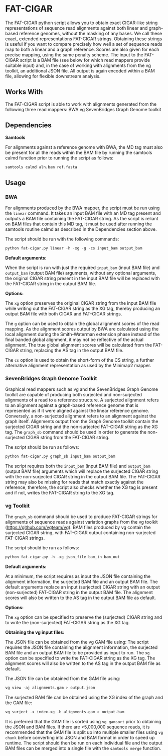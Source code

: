 # FAT-CIGAR

The FAT-CIGAR python script allows you to obtain exact CIGAR-like string representations of sequence read alignments against both linear and graph-based reference genomes, without the masking of any bases. We call these exact, extended representations FAT-CIGAR strings. Obtaining these strings is useful if you want to compare precisely how well a set of sequence reads map to both a linear and a graph reference. Scores are also given for each precise mapping, using the same penalty scheme. The input to the FAT-CIGAR script is a BAM file (see below for which read mappers provide suitable input) and, in the case of working with alignments from the vg toolkit, an additional JSON file. All output is again encoded within a BAM file, allowing for flexible downstream analysis. 



## Works With
The FAT-CIGAR script is able to work with alignments generated from the following three read mappers:
BWA
vg
SevenBridges Graph Genome toolkit




## Dependencies
**Samtools**

For alignments against a reference genome with BWA, the MD tag must also be present for all the reads within the BAM file by running the samtools calmd function prior to running the script as follows:
```python
samtools calmd aln.bam ref.fasta
```

## Usage

### BWA

For alignments produced by the BWA mapper, the script must be run using the `linear` command. It takes an input BAM file with an MD tag present and outputs a BAM file containing the FAT-CIGAR string. As the script is reliant on BAM files that contain this MD tag, it must be used after running the samtools routine calmd as described in the Dependencies section above. 

The script should be run with the following commands:
```python
python fat-cigar.py linear -h -xg -g -cs input_bam output_bam
```

**Default arguments:**

When the script is run with just the required `input_bam` (input BAM file) and `output_bam` (output BAM file) arguments, without any optional arguments, the original CIGAR string present in the input BAM file will be replaced with the FAT-CIGAR string in the output BAM file.

**Options:**

The `xg` option  preserves the original CIGAR string from the input BAM file while writing out the FAT-CIGAR string as the XG tag, thereby producing an output BAM file with both CIGAR and FAT-CIGAR strings. 

The `g` option can be used to obtain the global alignment scores of the read mapping. As the alignment scores output by BWA are calculated using the local alignment during the Smith-Waterman extension phase instead of the final banded global alignment, it may not be reflective of the actual alignment. The true global alignment scores will be calculated from the FAT-CIGAR string, replacing the AS tag in the output BAM file. 

The `cs` option is used to obtain the short-form of the CS string, a further alternative alignment representation as used by the Minimap2 mapper. 


### SevenBridges Graph Genome Toolkit

Graphical read mappers such as vg and the SevenBridges Graph Genome toolkit are capable of producing both surjected and non-surjected alignments of a read to a reference structure. A surjected alignment refers to an alignment against a graph-based reference genome that is represented as if it were aligned against the linear reference genome. Conversely, a non-surjected alignment refers to an alignment against the graph itself. Alignments output from the Graph Genome toolkit contain the surjected CIGAR string and the non-surjected FAT-CIGAR string as the XG tag. The `graph_sb` command should be used in order to generate the non-surjected CIGAR string from the FAT-CIGAR string. 

The script should be run as follows:
```python
python fat-cigar.py graph_sb input_bam output_bam
```

The script requires both the `input_bam` (input BAM file) and `output_bam` (output BAM file) arguments which will replace the surjected CIGAR string with the non-surjected CIGAR string in the output BAM file. The FAT-CIGAR string may also be missing for reads that match exactly against the reference, therefore, the script also checks whether the XG tag is present and if not, writes the FAT-CIGAR string to the XG tag.  
  

### vg Toolkit
The `graph_sb` command should be used to produce FAT-CIGAR strings for alignments of sequence reads against variation graphs from the vg toolkit (https://github.com/vgteam/vg). BAM files produced by vg contain the surjected CIGAR string, with FAT-CIGAR output containing non-surjected FAT-CIGAR strings.

The script should be run as follows:     
```python
python fat-cigar.py -h -xg json_file bam_in bam_out
```


**Default arguments:**

At a minimum, the script requires as input the JSON file containing the alignment information, the surjected BAM file and an output BAM file. The default arguments replace an input (surjected) CIGAR string with an output (non-surjected) FAT-CIGAR string in the output BAM file. The alignment scores will also be written to the AS tag in the output BAM file as default.

**Options:**

The `xg` option can be specified to preserve the (surjected) CIGAR string and to write the (non-surjected) FAT-CIGAR string as the XG tag. 

**Obtaining the vg input files:**

The JSON file can be obtained from the vg GAM file using:
The script requires the JSON file containing the alignment information, the surjected BAM file and an output BAM file to be provided as input to run. The `xg` option can be specified to write the FAT-CIGAR string as the XG tag. The alignment scores will also be written to the AS tag in the output BAM file as default. 

The JSON file can be obtained from the GAM file using:
```python
vg view -aj alignments.gam > output.json
```

The surjected BAM file can be obtained using the XG index of the graph and the GAM file:   
```python
vg surject -x index.xg -b alignments.gam > output.bam
```

It is preferred that the GAM file is sorted using `vg gamsort` prior to obtaining the JSON and BAM files. If there are >5,000,000 sequence reads, it is recommended that the GAM file is split up into multiple smaller files using `vg chunk` before converting into JSON and BAM format in order to speed up runtime. The script should then be run on each individual file and the output BAM files can be merged into a single file with the `samtools merge` function. 
     
